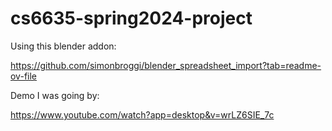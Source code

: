# cs6635-spring2024-project

Using this blender addon:

https://github.com/simonbroggi/blender_spreadsheet_import?tab=readme-ov-file

Demo I was going by:

https://www.youtube.com/watch?app=desktop&v=wrLZ6SIE_7c

